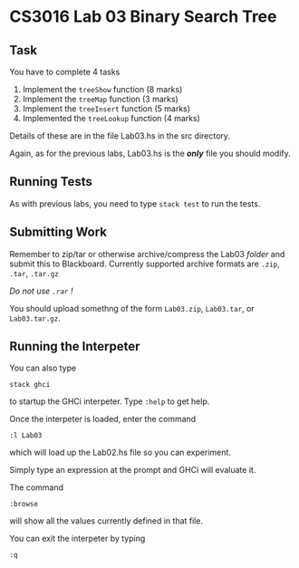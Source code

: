 # CS3016 Lab 03 Binary Search Tree
## Task

You have to complete 4 tasks

1. Implement the `treeShow` function (8 marks)
2. Implement the `treeMap` function (3 marks)
3. Implement the `treeInsert` function (5 marks)
4. Implemented the `treeLookup` function (4 marks)


Details of these are in the file Lab03.hs
in the src directory.

Again, as for the previous labs, Lab03.hs is the ***only*** file you should modify.

## Running Tests

As with previous labs, you need to type
`stack test`
to run the tests.

## Submitting Work

Remember to zip/tar or otherwise archive/compress the Lab03 *folder*
and submit this to Blackboard.
Currently supported archive formats are `.zip`, `.tar`, `.tar.gz`

*Do not use `.rar` !*

You should upload somethng of the form
`Lab03.zip`, `Lab03.tar`, or  `Lab03.tar.gz`.

## Running the Interpeter

You can also type

`stack ghci` 

to startup the GHCi interpeter.
Type `:help` to get help.

Once the interpeter is loaded,
enter the command

`:l Lab03`

which will load up the Lab02.hs file so you can experiment.

Simply type an expression at the prompt and GHCi will evaluate it.

The command 

`:browse`

will show all the values currently defined in that file.

You can exit the interpeter by typing

`:q`

